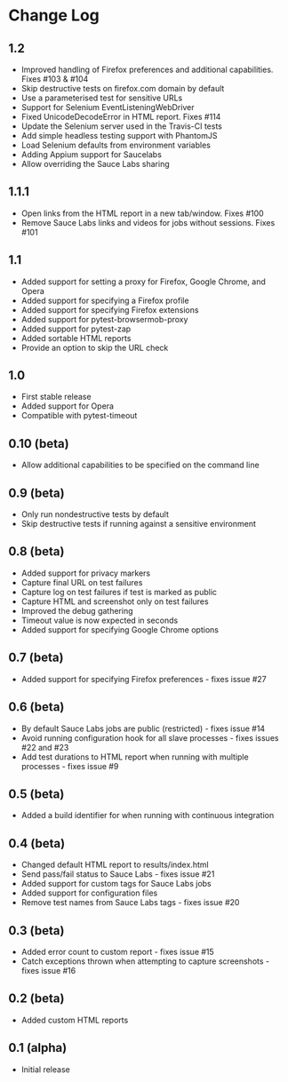 Change Log
==========

1.2
-----
* Improved handling of Firefox preferences and additional capabilities. Fixes #103 & #104
* Skip destructive tests on firefox.com domain by default
* Use a parameterised test for sensitive URLs
* Support for Selenium EventListeningWebDriver
* Fixed UnicodeDecodeError in HTML report. Fixes #114
* Update the Selenium server used in the Travis-CI tests
* Add simple headless testing support with PhantomJS
* Load Selenium defaults from environment variables
* Adding Appium support for Saucelabs
* Allow overriding the Sauce Labs sharing

1.1.1
-----
* Open links from the HTML report in a new tab/window. Fixes #100
* Remove Sauce Labs links and videos for jobs without sessions. Fixes #101

1.1
---

* Added support for setting a proxy for Firefox, Google Chrome, and Opera
* Added support for specifying a Firefox profile
* Added support for specifying Firefox extensions
* Added support for pytest-browsermob-proxy
* Added support for pytest-zap
* Added sortable HTML reports
* Provide an option to skip the URL check

1.0
---

* First stable release
* Added support for Opera
* Compatible with pytest-timeout

0.10 (beta)
-----------

* Allow additional capabilities to be specified on the command line

0.9 (beta)
----------

* Only run nondestructive tests by default
* Skip destructive tests if running against a sensitive environment

0.8 (beta)
----------

 * Added support for privacy markers
 * Capture final URL on test failures
 * Capture log on test failures if test is marked as public
 * Capture HTML and screenshot only on test failures
 * Improved the debug gathering
 * Timeout value is now expected in seconds
 * Added support for specifying Google Chrome options

0.7 (beta)
----------

 * Added support for specifying Firefox preferences - fixes issue #27

0.6 (beta)
----------

 * By default Sauce Labs jobs are public (restricted) - fixes issue #14
 * Avoid running configuration hook for all slave processes - fixes issues #22 and #23
 * Add test durations to HTML report when running with multiple processes - fixes issue #9

0.5 (beta)
----------

 * Added a build identifier for when running with continuous integration

0.4 (beta)
----------

 * Changed default HTML report to results/index.html
 * Send pass/fail status to Sauce Labs - fixes issue #21
 * Added support for custom tags for Sauce Labs jobs
 * Added support for configuration files
 * Remove test names from Sauce Labs tags - fixes issue #20

0.3 (beta)
----------

 * Added error count to custom report - fixes issue #15
 * Catch exceptions thrown when attempting to capture screenshots - fixes issue #16

0.2 (beta)
----------

 * Added custom HTML reports

0.1 (alpha)
-----------

 * Initial release